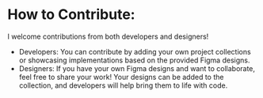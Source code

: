 # How to Contribute:
I welcome contributions from both developers and designers!

- Developers: You can contribute by adding your own project collections or showcasing implementations based on the provided Figma designs.
- Designers: If you have your own Figma designs and want to collaborate, feel free to share your work! Your designs can be added to the collection, and developers will help bring them to life with code.
